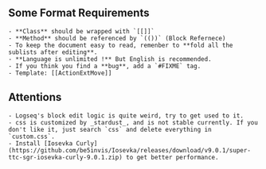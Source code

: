 ## Some Format Requirements
	- **Class** should be wrapped with `[[]]`
	- **Method** should be referenced by `(())` (Block Refernece)
	- To keep the document easy to read, remenber to **fold all the sublists after editing**.
	- **Language is unlimited !** But English is recommended.
	- If you think you find a **bug**, add a `#FIXME` tag.
	- Template: [[ActionExtMove]]
## Attentions
	- Logseq's block edit logic is quite weird, try to get used to it.
	- css is customized by _stardust_, and is not stable currently. If you don't like it, just search `css` and delete everything in `custom.css`.
	- Install [Iosevka Curly](https://github.com/be5invis/Iosevka/releases/download/v9.0.1/super-ttc-sgr-iosevka-curly-9.0.1.zip) to get better performance.